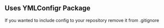## Uses YMLConfigr Package

If you wanted to include config to your repository remove it from .gitignore
